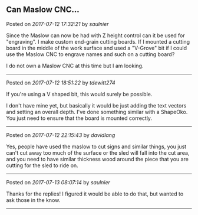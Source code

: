 ## Can Maslow CNC...
Posted on *2017-07-12 17:32:21* by *saulnier*

Since the Maslow can now be had with Z height control can it be used for "engraving". I make custom end-grain cutting boards. If I mounted a cutting board in the middle of the work surface and used a "V-Grove" bit if I could use the Maslow CNC to engrave names and such on a cutting board?

I do not own a Maslow CNC at this time but I am looking.

---

Posted on *2017-07-12 18:51:22* by *tdewitt274*

If you're using a V shaped bit, this would surely be possible.  

I don't have mine yet, but basically it would be just adding the text vectors and setting an overall depth.  I've done something similar with a ShapeOko.  You just need to ensure that the board is mounted correctly.

---

Posted on *2017-07-12 22:15:43* by *davidlang*

Yes, people have used the maslow to cut signs and similar things, you just can't cut away too much of the surface or the sled will fall into the cut area, and you need to have similar thickness wood around the piece that you are cutting for the sled to ride on.

---

Posted on *2017-07-13 08:07:14* by *saulnier*

Thanks for the replies! I figured it would be able to do that, but wanted to ask those in the know.

---

